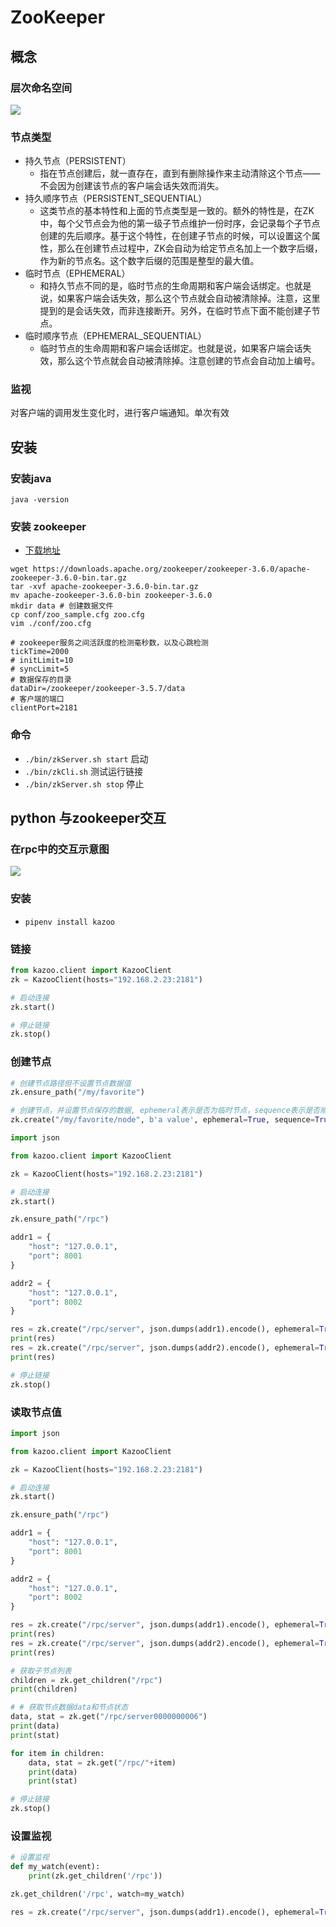 # ZooKeeper

## 概念

### 层次命名空间

 ![](./images/1.png)

### 节点类型

- 持久节点（PERSISTENT）
  - 指在节点创建后，就一直存在，直到有删除操作来主动清除这个节点——不会因为创建该节点的客户端会话失效而消失。
- 持久顺序节点（PERSISTENT_SEQUENTIAL）
  - 这类节点的基本特性和上面的节点类型是一致的。额外的特性是，在ZK中，每个父节点会为他的第一级子节点维护一份时序，会记录每个子节点创建的先后顺序。基于这个特性，在创建子节点的时候，可以设置这个属性，那么在创建节点过程中，ZK会自动为给定节点名加上一个数字后缀，作为新的节点名。这个数字后缀的范围是整型的最大值。
- 临时节点（EPHEMERAL）
  - 和持久节点不同的是，临时节点的生命周期和客户端会话绑定。也就是说，如果客户端会话失效，那么这个节点就会自动被清除掉。注意，这里提到的是会话失效，而非连接断开。另外，在临时节点下面不能创建子节点。
- 临时顺序节点（EPHEMERAL_SEQUENTIAL）
  - 临时节点的生命周期和客户端会话绑定。也就是说，如果客户端会话失效，那么这个节点就会自动被清除掉。注意创建的节点会自动加上编号。

### 监视

对客户端的调用发生变化时，进行客户端通知。单次有效

## 安装

### 安装java

````
java -version
````

### 安装 zookeeper

* [下载地址](https://zookeeper.apache.org/releases.html#download)

`````
wget https://downloads.apache.org/zookeeper/zookeeper-3.6.0/apache-zookeeper-3.6.0-bin.tar.gz
tar -xvf apache-zookeeper-3.6.0-bin.tar.gz
mv apache-zookeeper-3.6.0-bin zookeeper-3.6.0
mkdir data # 创建数据文件
cp conf/zoo_sample.cfg zoo.cfg
vim ./conf/zoo.cfg
`````

```
# zookeeper服务之间活跃度的检测毫秒数，以及心跳检测
tickTime=2000 
# initLimit=10
# syncLimit=5
# 数据保存的目录
dataDir=/zookeeper/zookeeper-3.5.7/data
# 客户端的端口
clientPort=2181
```

### 命令

* `./bin/zkServer.sh start` 启动
* `./bin/zkCli.sh` 测试运行链接
* `./bin/zkServer.sh stop` 停止

## python 与zookeeper交互 

### 在rpc中的交互示意图

 ![](./images/2.png)

###   安装

* `pipenv install kazoo`

### 链接

````python
from kazoo.client import KazooClient
zk = KazooClient(hosts="192.168.2.23:2181")

# 启动连接
zk.start()

# 停止链接
zk.stop()
````

### 创建节点

`````python
# 创建节点路径但不设置节点数据值
zk.ensure_path("/my/favorite")

# 创建节点，并设置节点保存的数据, ephemeral表示是否为临时节点，sequence表示是否顺序节点
zk.create("/my/favorite/node", b'a value', ephemeral=True, sequence=True)
`````

`````python
import json

from kazoo.client import KazooClient

zk = KazooClient(hosts="192.168.2.23:2181")

# 启动连接
zk.start()

zk.ensure_path("/rpc")

addr1 = {
    "host": "127.0.0.1",
    "port": 8001
}

addr2 = {
    "host": "127.0.0.1",
    "port": 8002
}

res = zk.create("/rpc/server", json.dumps(addr1).encode(), ephemeral=True, sequence=True)
print(res)
res = zk.create("/rpc/server", json.dumps(addr2).encode(), ephemeral=True, sequence=True)
print(res)

# 停止链接
zk.stop()
`````

### 读取节点值

````python
import json

from kazoo.client import KazooClient

zk = KazooClient(hosts="192.168.2.23:2181")

# 启动连接
zk.start()

zk.ensure_path("/rpc")

addr1 = {
    "host": "127.0.0.1",
    "port": 8001
}

addr2 = {
    "host": "127.0.0.1",
    "port": 8002
}

res = zk.create("/rpc/server", json.dumps(addr1).encode(), ephemeral=True, sequence=True)
print(res)
res = zk.create("/rpc/server", json.dumps(addr2).encode(), ephemeral=True, sequence=True)
print(res)

# 获取子节点列表
children = zk.get_children("/rpc")
print(children)

# # 获取节点数据data和节点状态
data, stat = zk.get("/rpc/server0000000006")
print(data)
print(stat)

for item in children:
    data, stat = zk.get("/rpc/"+item)
    print(data)
    print(stat)

# 停止链接
zk.stop()
````

### 设置监视

```python
# 设置监视
def my_watch(event):
    print(zk.get_children('/rpc'))

zk.get_children('/rpc', watch=my_watch)

res = zk.create("/rpc/server", json.dumps(addr1).encode(), ephemeral=True, sequence=True)
```



























